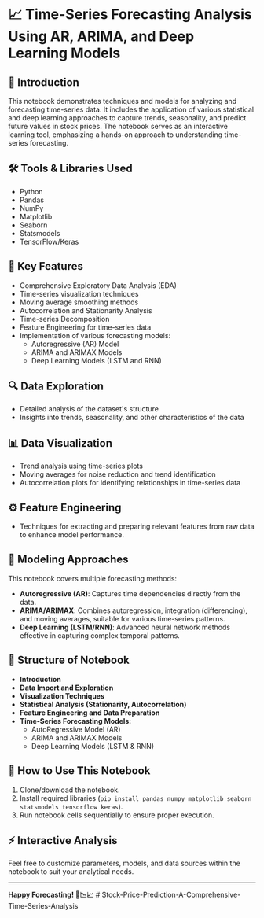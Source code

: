 # 📈 Time-Series Forecasting Analysis Using AR, ARIMA, and Deep Learning Models

## 🚀 Introduction
This notebook demonstrates techniques and models for analyzing and forecasting time-series data. It includes the application of various statistical and deep learning approaches to capture trends, seasonality, and predict future values in stock prices. The notebook serves as an interactive learning tool, emphasizing a hands-on approach to understanding time-series forecasting.

## 🛠️ Tools & Libraries Used
- Python
- Pandas
- NumPy
- Matplotlib
- Seaborn
- Statsmodels
- TensorFlow/Keras

## 📌 Key Features
- Comprehensive Exploratory Data Analysis (EDA)
- Time-series visualization techniques
- Moving average smoothing methods
- Autocorrelation and Stationarity Analysis
- Time-series Decomposition
- Feature Engineering for time-series data
- Implementation of various forecasting models:
  - Autoregressive (AR) Model
  - ARIMA and ARIMAX Models
  - Deep Learning Models (LSTM and RNN)

## 🔍 Data Exploration
- Detailed analysis of the dataset's structure
- Insights into trends, seasonality, and other characteristics of the data

## 📊 Data Visualization
- Trend analysis using time-series plots
- Moving averages for noise reduction and trend identification
- Autocorrelation plots for identifying relationships in time-series data

## ⚙️ Feature Engineering
- Techniques for extracting and preparing relevant features from raw data to enhance model performance.

## 📐 Modeling Approaches
This notebook covers multiple forecasting methods:
- **Autoregressive (AR)**: Captures time dependencies directly from the data.
- **ARIMA/ARIMAX**: Combines autoregression, integration (differencing), and moving averages, suitable for various time-series patterns.
- **Deep Learning (LSTM/RNN)**: Advanced neural network methods effective in capturing complex temporal patterns.

## 📖 Structure of Notebook
- **Introduction**
- **Data Import and Exploration**
- **Visualization Techniques**
- **Statistical Analysis (Stationarity, Autocorrelation)**
- **Feature Engineering and Data Preparation**
- **Time-Series Forecasting Models:**
  - AutoRegressive Model (AR)
  - ARIMA and ARIMAX Models
  - Deep Learning Models (LSTM & RNN)

## 📝 How to Use This Notebook
1. Clone/download the notebook.
2. Install required libraries (`pip install pandas numpy matplotlib seaborn statsmodels tensorflow keras`).
3. Run notebook cells sequentially to ensure proper execution.

## ⚡ Interactive Analysis
Feel free to customize parameters, models, and data sources within the notebook to suit your analytical needs.

---

**Happy Forecasting! 🚀📉📈**
#   S t o c k - P r i c e - P r e d i c t i o n - A - C o m p r e h e n s i v e - T i m e - S e r i e s - A n a l y s i s  
 